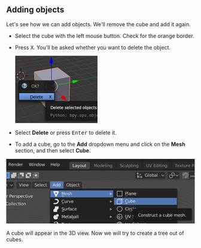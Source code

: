 ## Adding objects

Let's see how we can add objects. We'll remove the cube and add it again.

+ Select the cube with the left mouse button. Check for the orange border.

+ Press <kbd>X</kbd>. You'll be asked whether you want to delete the object.
    
    ![Delete object](images/delete-object.png)

+ Select **Delete** or press <kbd>Enter</kbd> to delete it.

+ To add a cube, go to the **Add** dropdown menu and click on the **Mesh** section, and then select **Cube**.

![Select cube](images/select-cube.png)

A cube will appear in the 3D view. Now we will try to create a tree out of cubes.
